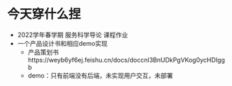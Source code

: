# 今天穿什么捏
- 2022学年春学期 服务科学导论 课程作业
- 一个产品设计书和相应demo实现
  - 产品策划书https://weyb6yf6ej.feishu.cn/docs/doccnI3BnUDkPgVKog0ycHDIggb
  - demo：只有前端没有后端，未实现用户交互，未部署
